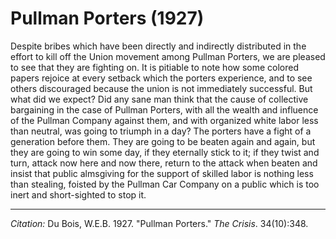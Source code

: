 <!--
title:   Pullman Porters
author:  Du Bois, W.E.B.
journal: The Crisis
year:    1927
volume:  34
issue:   10
pages:   348
-->
# Pullman Porters (1927)

Despite bribes which have been directly and indirectly distributed in the effort to kill off the Union movement among Pullman Porters, we are pleased to see that they are fighting on. It is pitiable to note how some colored papers rejoice at every setback which the porters experience, and to see others discouraged because the union is not immediately successful. But what did we expect? Did any sane man think that the cause of collective bargaining in the case of Pullman Porters, with all the wealth and influence of the Pullman Company against them, and with organized white labor less than neutral, was going to triumph in a day? The porters have a fight of a generation before them. They are going to be beaten again and again, but they are going to win some day, if they eternally stick to it; if they twist and turn, attack now here and now there, return to the attack when beaten and insist that public almsgiving for the support of skilled labor is nothing less than stealing, foisted by the Pullman Car Company on a public which is too inert and short-sighted to stop it. 

_________________
*Citation:* Du Bois, W.E.B. 1927. "Pullman Porters." *The Crisis*. 34(10):348.